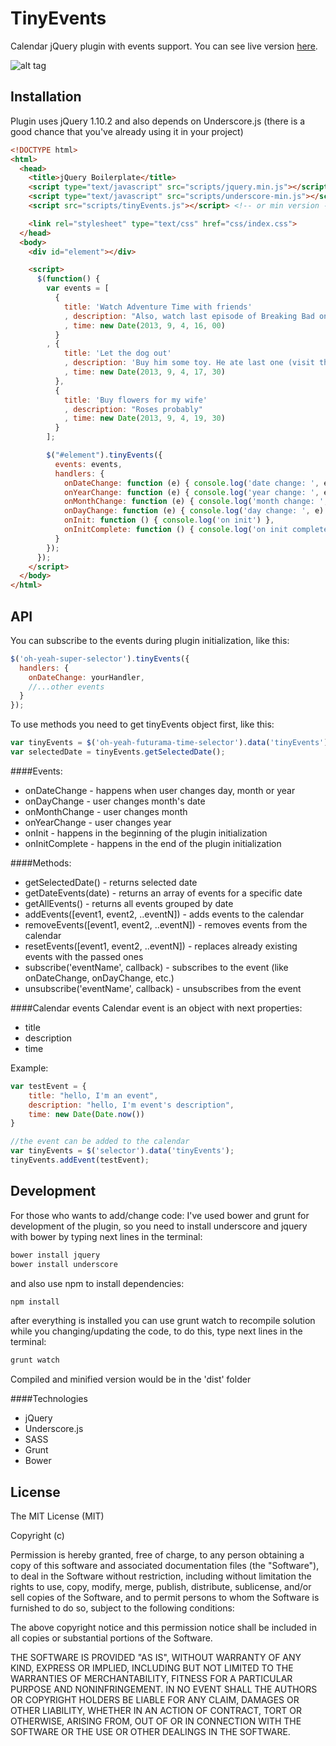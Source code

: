 TinyEvents
==========

Calendar jQuery plugin with events support. You can see live version [here](http://tinyevents.ivanbokii.com/).


![alt tag](http://i41.tinypic.com/k4utj7.png)


Installation
------------
Plugin uses  jQuery 1.10.2 and also depends on Underscore.js (there is a good chance that you've already using it in your project)

```html
<!DOCTYPE html>
<html>
  <head>
    <title>jQuery Boilerplate</title>
    <script type="text/javascript" src="scripts/jquery.min.js"></script>
    <script type="text/javascript" src="scripts/underscore-min.js"></script>
    <script src="scripts/tinyEvents.js"></script> <!-- or min version -->

    <link rel="stylesheet" type="text/css" href="css/index.css">
  </head>
  <body>
    <div id="element"></div>

    <script>
      $(function() {
        var events = [
          {
            title: 'Watch Adventure Time with friends'
            , description: "Also, watch last episode of Breaking Bad one more time"
            , time: new Date(2013, 9, 4, 16, 00)
          }
        , {
            title: 'Let the dog out'
            , description: 'Buy him some toy. He ate last one (visit the doctor!)'
            , time: new Date(2013, 9, 4, 17, 30)
          },
          {
            title: 'Buy flowers for my wife'
            , description: "Roses probably"
            , time: new Date(2013, 9, 4, 19, 30)
          }
        ];

        $("#element").tinyEvents({
          events: events,
          handlers: {
            onDateChange: function (e) { console.log('date change: ', e) },
            onYearChange: function (e) { console.log('year change: ', e) },
            onMonthChange: function (e) { console.log('month change: ', e) },
            onDayChange: function (e) { console.log('day change: ', e) },
            onInit: function () { console.log('on init') },
            onInitComplete: function () { console.log('on init complete') },
          }
        });
      });
    </script>
  </body>
</html>
```

API
---
You can subscribe to the events during plugin initialization, like this:
```javascript
$('oh-yeah-super-selector').tinyEvents({
  handlers: {
    onDateChange: yourHandler,
    //...other events
  }
});
```

To use methods you need to get tinyEvents object first, like this:
```javascript
var tinyEvents = $('oh-yeah-futurama-time-selector').data('tinyEvents');
var selectedDate = tinyEvents.getSelectedDate();
```

####Events:
- onDateChange - happens when user changes day, month or year
- onDayChange - user changes month's date
- onMonthChange - user changes month
- onYearChange - user changes year
- onInit - happens in the beginning of the plugin initialization
- onInitComplete - happens in the end of the plugin initialization

####Methods:
- getSelectedDate() - returns selected date
- getDateEvents(date) - returns an array of events for a specific date
- getAllEvents() - returns all events grouped by date
- addEvents([event1, event2, ..eventN]) - adds events to the calendar
- removeEvents([event1, event2, ..eventN]) - removes events from the calendar
- resetEvents([event1, event2, ..eventN]) - replaces already existing events with the passed ones
- subscribe('eventName', callback) - subscribes to the event (like onDateChange, onDayChange, etc.)
- unsubscribe('eventName', callback) - unsubscribes from the event

####Calendar events
Calendar event is an object with next properties:
- title
- description
- time

Example:
```javascript
var testEvent = {
    title: "hello, I'm an event",
    description: "hello, I'm event's description",
    time: new Date(Date.now())
}

//the event can be added to the calendar
var tinyEvents = $('selector').data('tinyEvents');
tinyEvents.addEvent(testEvent);
```

Development
-----------
For those who wants to add/change code:
I've used bower and grunt for development of the plugin, so you need to install
underscore and jquery with bower by typing next lines in the terminal:

```sh
bower install jquery
bower install underscore
```

and also use npm to install dependencies:

```sh
npm install
```

after everything is installed you can use grunt watch to recompile solution while
you changing/updating the code, to do this, type next lines in the terminal:

```sh
grunt watch
```

Compiled and minified version would be in the 'dist' folder

####Technologies
- jQuery
- Underscore.js
- SASS
- Grunt
- Bower

License
-------
The MIT License (MIT)

Copyright (c) <year> <copyright holders>

Permission is hereby granted, free of charge, to any person obtaining a copy
of this software and associated documentation files (the "Software"), to deal
in the Software without restriction, including without limitation the rights
to use, copy, modify, merge, publish, distribute, sublicense, and/or sell
copies of the Software, and to permit persons to whom the Software is
furnished to do so, subject to the following conditions:

The above copyright notice and this permission notice shall be included in
all copies or substantial portions of the Software.

THE SOFTWARE IS PROVIDED "AS IS", WITHOUT WARRANTY OF ANY KIND, EXPRESS OR
IMPLIED, INCLUDING BUT NOT LIMITED TO THE WARRANTIES OF MERCHANTABILITY,
FITNESS FOR A PARTICULAR PURPOSE AND NONINFRINGEMENT. IN NO EVENT SHALL THE
AUTHORS OR COPYRIGHT HOLDERS BE LIABLE FOR ANY CLAIM, DAMAGES OR OTHER
LIABILITY, WHETHER IN AN ACTION OF CONTRACT, TORT OR OTHERWISE, ARISING FROM,
OUT OF OR IN CONNECTION WITH THE SOFTWARE OR THE USE OR OTHER DEALINGS IN
THE SOFTWARE.
